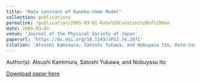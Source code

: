 ```yaml
---
title: "Rate Constant of Kaneko-Yomo Model"
collection: publications
permalink: /publication/2005-03-01-Rate%20Constant%20of%20Kan
date: 2005-03-01
venue: 'Journal of the Physical Society of Japan'
paperurl: 'https://dx.doi.org/10.1143/JPSJ.74.1071'
citation: 'Atsushi Kamimura, Satoshi Yukawa, and Nobuyasu Ito, Rate Constant of Kaneko-Yomo Model, Journal of the Physical Society of Japan, <b>74</b>, 1071-1072, (2005)'
---
```


Author(s): Atsushi Kamimura, Satoshi Yukawa, and Nobuyasu Ito


<a href='https://dx.doi.org/10.1143/JPSJ.74.1071'>Download paper here</a>
